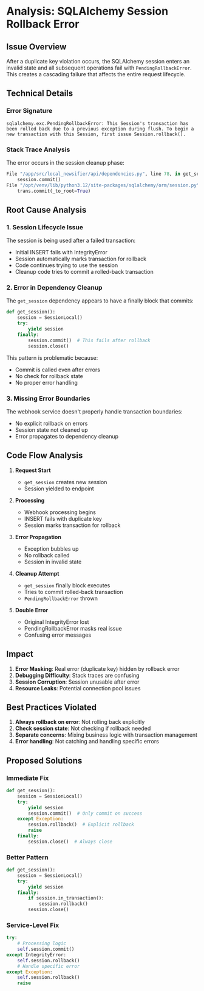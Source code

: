 # Analysis: SQLAlchemy Session Rollback Error

## Issue Overview

After a duplicate key violation occurs, the SQLAlchemy session enters an invalid state and all subsequent operations fail with `PendingRollbackError`. This creates a cascading failure that affects the entire request lifecycle.

## Technical Details

### Error Signature
```
sqlalchemy.exc.PendingRollbackError: This Session's transaction has been rolled back due to a previous exception during flush. To begin a new transaction with this Session, first issue Session.rollback().
```

### Stack Trace Analysis
The error occurs in the session cleanup phase:
```python
File "/app/src/local_newsifier/api/dependencies.py", line 78, in get_session
    session.commit()
File "/opt/venv/lib/python3.12/site-packages/sqlalchemy/orm/session.py", line 2032, in commit
    trans.commit(_to_root=True)
```

## Root Cause Analysis

### 1. Session Lifecycle Issue
The session is being used after a failed transaction:
- Initial INSERT fails with IntegrityError
- Session automatically marks transaction for rollback
- Code continues trying to use the session
- Cleanup code tries to commit a rolled-back transaction

### 2. Error in Dependency Cleanup
The `get_session` dependency appears to have a finally block that commits:
```python
def get_session():
    session = SessionLocal()
    try:
        yield session
    finally:
        session.commit()  # This fails after rollback
        session.close()
```

This pattern is problematic because:
- Commit is called even after errors
- No check for rollback state
- No proper error handling

### 3. Missing Error Boundaries
The webhook service doesn't properly handle transaction boundaries:
- No explicit rollback on errors
- Session state not cleaned up
- Error propagates to dependency cleanup

## Code Flow Analysis

1. **Request Start**
   - `get_session` creates new session
   - Session yielded to endpoint

2. **Processing**
   - Webhook processing begins
   - INSERT fails with duplicate key
   - Session marks transaction for rollback

3. **Error Propagation**
   - Exception bubbles up
   - No rollback called
   - Session in invalid state

4. **Cleanup Attempt**
   - `get_session` finally block executes
   - Tries to commit rolled-back transaction
   - `PendingRollbackError` thrown

5. **Double Error**
   - Original IntegrityError lost
   - PendingRollbackError masks real issue
   - Confusing error messages

## Impact

1. **Error Masking**: Real error (duplicate key) hidden by rollback error
2. **Debugging Difficulty**: Stack traces are confusing
3. **Session Corruption**: Session unusable after error
4. **Resource Leaks**: Potential connection pool issues

## Best Practices Violated

1. **Always rollback on error**: Not rolling back explicitly
2. **Check session state**: Not checking if rollback needed
3. **Separate concerns**: Mixing business logic with transaction management
4. **Error handling**: Not catching and handling specific errors

## Proposed Solutions

### Immediate Fix
```python
def get_session():
    session = SessionLocal()
    try:
        yield session
        session.commit()  # Only commit on success
    except Exception:
        session.rollback()  # Explicit rollback
        raise
    finally:
        session.close()  # Always close
```

### Better Pattern
```python
def get_session():
    session = SessionLocal()
    try:
        yield session
    finally:
        if session.in_transaction():
            session.rollback()
        session.close()
```

### Service-Level Fix
```python
try:
    # Processing logic
    self.session.commit()
except IntegrityError:
    self.session.rollback()
    # Handle specific error
except Exception:
    self.session.rollback()
    raise
```
